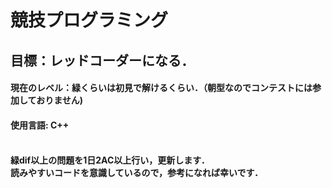 # 競技プログラミング
<h2>
  目標：レッドコーダーになる．
  <h4>
    現在のレベル：緑くらいは初見で解けるくらい．（朝型なのでコンテストには参加しておりません)
    <h4>
      使用言語: C++
      <h4>
<br>
緑dif以上の問題を1日2AC以上行い，更新します．
<br>
読みやすいコードを意識しているので，参考になれば幸いです．
